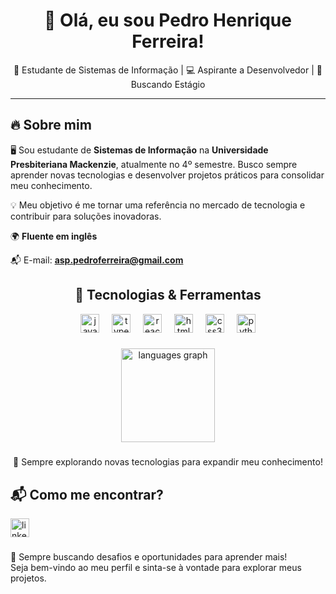 <h1 align="center">👋 Olá, eu sou Pedro Henrique Ferreira!</h1>

<p align="center">
  🚀 Estudante de Sistemas de Informação | 💻 Aspirante a Desenvolvedor | 🎯 Buscando Estágio
</p>

---

## 🔥 Sobre mim  
🖥️ Sou estudante de **Sistemas de Informação** na **Universidade Presbiteriana Mackenzie**, atualmente no 4º semestre. Busco sempre aprender novas tecnologias e desenvolver projetos práticos para consolidar meu conhecimento.  

💡 Meu objetivo é me tornar uma referência no mercado de tecnologia e contribuir para soluções inovadoras.  

🌍 **Fluente em inglês** 

📬 E-mail: **asp.pedroferreira@gmail.com**

<h2 align="center">🚀 Tecnologias & Ferramentas  </h2>
<div align="center">
  <img src="https://cdn.jsdelivr.net/gh/devicons/devicon/icons/javascript/javascript-plain.svg" height="30" alt="javascript logo"  />
  <img width="12" />
  <img src="https://cdn.jsdelivr.net/gh/devicons/devicon/icons/typescript/typescript-plain.svg" height="30" alt="typescript logo"  />
  <img width="12" />
  <img src="https://cdn.jsdelivr.net/gh/devicons/devicon/icons/react/react-original.svg" height="30" alt="react logo"  />
  <img width="12" />
  <img src="https://cdn.jsdelivr.net/gh/devicons/devicon/icons/html5/html5-plain.svg" height="30" alt="html5 logo"  />
  <img width="12" />
  <img src="https://cdn.jsdelivr.net/gh/devicons/devicon/icons/css3/css3-plain.svg" height="30" alt="css3 logo"  />
  <img width="12" />
  <img src="https://cdn.jsdelivr.net/gh/devicons/devicon/icons/python/python-original.svg" height="30" alt="python logo"  />
</div>

###

<div align="center">
  <img src="https://github-readme-stats.vercel.app/api/top-langs?username=pedrohenriferreira&locale=en&hide_title=true&layout=compact&card_width=320&langs_count=5&theme=tokyonight&hide_border=false" height="150" alt="languages graph"  />
</div>

###

<p align="center">📌 Sempre explorando novas tecnologias para expandir meu conhecimento!   </p>


## 📬 Como me encontrar? 
<div align="left">
  <a href="https://www.linkedin.com/in/pedrohenriferreira/" target="_blank">
    <img src="https://img.shields.io/static/v1?message=LinkedIn&logo=linkedin&label=&color=0077B5&logoColor=white&labelColor=&style=for-the-badge" height="30" alt="linkedin logo"  />
  </a>
</div>

###

###

🚀 Sempre buscando desafios e oportunidades para aprender mais!  
Seja bem-vindo ao meu perfil e sinta-se à vontade para explorar meus projetos.  
